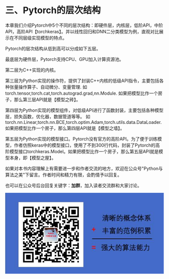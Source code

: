 # 三、Pytorch的层次结构


本章我们介绍Pytorch中5个不同的层次结构：即硬件层，内核层，低阶API，中阶API，高阶API【torchkeras】。并以线性回归和DNN二分类模型为例，直观对比展示在不同层级实现模型的特点。

Pytorch的层次结构从低到高可以分成如下五层。

最底层为硬件层，Pytorch支持CPU、GPU加入计算资源池。

第二层为C++实现的内核。

第三层为Python实现的操作符，提供了封装C++内核的低级API指令，主要包括各种张量操作算子、自动微分、变量管理.
如torch.tensor,torch.cat,torch.autograd.grad,nn.Module.
如果把模型比作一个房子，那么第三层API就是【模型之砖】。

第四层为Python实现的模型组件，对低级API进行了函数封装，主要包括各种模型层，损失函数，优化器，数据管道等等。
如torch.nn.Linear,torch.nn.BCE,torch.optim.Adam,torch.utils.data.DataLoader.
如果把模型比作一个房子，那么第四层API就是【模型之墙】。

第五层为Python实现的模型接口。Pytorch没有官方的高阶API。为了便于训练模型，作者仿照keras中的模型接口，使用了不到300行代码，封装了Pytorch的高阶模型接口torchkeras.Model。如果把模型比作一个房子，那么第五层API就是模型本身，即【模型之屋】。


如果对本书内容理解上有需要进一步和作者交流的地方，欢迎在公众号"Python与算法之美"下留言。作者时间和精力有限，会酌情予以回复。

也可以在公众号后台回复关键字：**加群**，加入读者交流群和大家讨论。

![image.png](../data/Python与算法之美logo.jpg)
